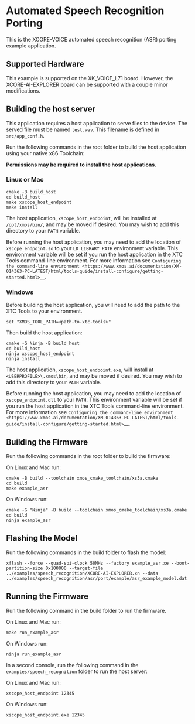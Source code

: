 # Automated Speech Recognition Porting

This is the XCORE-VOICE automated speech recognition (ASR) porting example application.

## Supported Hardware

This example is supported on the XK_VOICE_L71 board.  However, the XCORE-AI-EXPLORER board can be supported with a couple minor modifications.

## Building the host server

This application requires a host application to serve files to the device. The served file must be named `test.wav`.  This filename is defined in `src/app_conf.h`.

Run the following commands in the root folder to build the host application using your native x86 Toolchain:

**Permissions may be required to install the host applications.**

### Linux or Mac

    cmake -B build_host
    cd build_host
    make xscope_host_endpoint
    make install

The host application, `xscope_host_endpoint`, will be installed at `/opt/xmos/bin/`, and may be moved if desired.  You may wish to add this directory to your `PATH` variable.

Before running the host application, you may need to add the location of `xscope_endpoint.so` to your `LD_LIBRARY_PATH` environment variable.  This environment variable will be set if you run the host application in the XTC Tools command-line environment.  For more information see `Configuring the command-line environment <https://www.xmos.ai/documentation/XM-014363-PC-LATEST/html/tools-guide/install-configure/getting-started.html>`__.

### Windows

Before building the host application, you will need to add the path to the XTC Tools to your environment.

    set "XMOS_TOOL_PATH=<path-to-xtc-tools>"

Then build the host application:

    cmake -G Ninja -B build_host
    cd build_host
    ninja xscope_host_endpoint
    ninja install

The host application, `xscope_host_endpoint.exe`, will install at `<USERPROFILE>\.xmos\bin`, and may be moved if desired.  You may wish to add this directory to your `PATH` variable.

Before running the host application, you may need to add the location of `xscope_endpoint.dll` to your `PATH`. This environment variable will be set if you run the host application in the XTC Tools command-line environment.  For more information see `Configuring the command-line environment <https://www.xmos.ai/documentation/XM-014363-PC-LATEST/html/tools-guide/install-configure/getting-started.html>`__.

## Building the Firmware

Run the following commands in the root folder to build the firmware:

On Linux and Mac run:

    cmake -B build --toolchain xmos_cmake_toolchain/xs3a.cmake
    cd build
    make example_asr

On Windows run:

    cmake -G "Ninja" -B build --toolchain xmos_cmake_toolchain/xs3a.cmake
    cd build
    ninja example_asr

## Flashing the Model

Run the following commands in the build folder to flash the model:

    xflash --force --quad-spi-clock 50MHz --factory example_asr.xe --boot-partition-size 0x100000 --target-file ../examples/speech_recognition/XCORE-AI-EXPLORER.xn --data ../examples/speech_recognition/asr/port/example/asr_example_model.dat

## Running the Firmware

Run the following command in the build folder to run the firmware.

On Linux and Mac run:

    make run_example_asr

On Windows run:

    ninja run_example_asr

In a second console, run the following command in the ``examples/speech_recognition`` folder to run the host server:

On Linux and Mac run:

    xscope_host_endpoint 12345

On Windows run:

    xscope_host_endpoint.exe 12345
